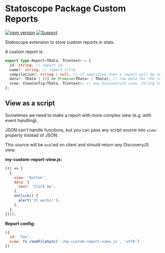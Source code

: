 # Statoscope Package Custom Reports

[![npm version](https://badge.fury.io/js/%40statoscope%2Fstats-extension-package-info.svg)](https://badge.fury.io/js/%40statoscope%2Fstats-extension-custom-reports)
[![Support](https://img.shields.io/badge/-Support-blue)](https://opencollective.com/statoscope)

Statoscope extension to store custom reports in stats.

A custom report is:

```ts
export type Report<TData, TContext> = {
  id: string; // report id
  name?: string; // report title
  compilation?: string | null; // if specified then a report will be shown only in specific compilation
  data?: TData | (() => Promise<TData> | TData); // raw data for the report or a function that produces a data (may return promise)
  view: ViewConfig<TData, TContext>; // any DiscoveryJS view. String turns to script to eval
};
```

## View as a script

Sometimes we need to make a report with more complex view (e.g. with event handling).

JSON can't handle functions, but you can pass any script source into `view`-property instead of JSON.

This source will be `eval`ed on client and should return any DiscoveryJS view.

**my-custom-report-view.js:**
```js
(() => [
  {
    view: 'button',
    data: {
      text: 'Click me',
    },
    onClick() {
      alert('It works!');
    },
  },
])();
```

**Report config:**
```js
({
  id: 'foo',
  view: fs.readFileSync('./my-custom-report-view.js', 'utf8')
})
```
